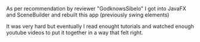 As per recommendation by reviewer "GodknowsSibelo" I got into JavaFX and SceneBuilder
and rebuilt this app (previously swing elements)

It was very hard but eventually I read enought tutorials and watched enough youtube videos 
to put it together in a way that felt right.
